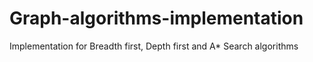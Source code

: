 # Graph-algorithms-implementation
Implementation for Breadth first, Depth first and A* Search algorithms
